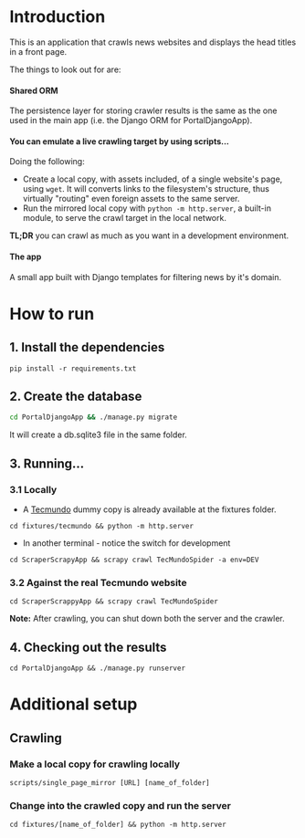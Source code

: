 # Introduction

This is an application that crawls news websites and displays the head titles in a front page.

The things to look out for are:

#### Shared ORM
The persistence layer for storing crawler results is the same as the one used in the main app (i.e. the Django ORM for PortalDjangoApp).
#### You can emulate a live crawling target by using scripts...
Doing the following:
  - Create a local copy, with assets included, of a single website's page, using `wget`. It will converts links to the filesystem's structure, thus virtually "routing" even foreign assets to the same server.
  - Run the mirrored local copy with `python -m http.server`, a built-in module, to serve the crawl target in the local network.

**TL;DR** you can crawl as much as you want in a development environment.
#### The app
A small app built with Django templates for filtering news by it's domain.

# How to run
## 1. Install the dependencies
`pip install -r requirements.txt`
## 2. Create the database
```sh
cd PortalDjangoApp && ./manage.py migrate
```
It will create a db.sqlite3 file in the same folder.
## 3. Running...
### 3.1 Locally
- A [Tecmundo](www.tecmundo.com.br) dummy copy is already available at the fixtures folder.
```
cd fixtures/tecmundo && python -m http.server
```
- In another terminal - notice the switch for development
```
cd ScraperScrapyApp && scrapy crawl TecMundoSpider -a env=DEV
```
### 3.2 Against the real Tecmundo website
```
cd ScraperScrappyApp && scrapy crawl TecMundoSpider
```
**Note:** After crawling, you can shut down both the server and the crawler.
## 4. Checking out the results
```
cd PortalDjangoApp && ./manage.py runserver
```

# Additional setup
## Crawling
### Make a local copy for crawling locally
`scripts/single_page_mirror [URL] [name_of_folder]`
### Change into the crawled copy and run the server
`cd fixtures/[name_of_folder] && python -m http.server`

